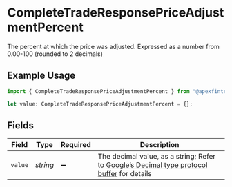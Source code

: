 # CompleteTradeResponsePriceAdjustmentPercent

The percent at which the price was adjusted. Expressed as a number from 0.00-100 (rounded to 2 decimals)

## Example Usage

```typescript
import { CompleteTradeResponsePriceAdjustmentPercent } from "@apexfintechsolutions/ascend-sdk/models/components";

let value: CompleteTradeResponsePriceAdjustmentPercent = {};
```

## Fields

| Field                                                                                                                                                                                                              | Type                                                                                                                                                                                                               | Required                                                                                                                                                                                                           | Description                                                                                                                                                                                                        |
| ------------------------------------------------------------------------------------------------------------------------------------------------------------------------------------------------------------------ | ------------------------------------------------------------------------------------------------------------------------------------------------------------------------------------------------------------------ | ------------------------------------------------------------------------------------------------------------------------------------------------------------------------------------------------------------------ | ------------------------------------------------------------------------------------------------------------------------------------------------------------------------------------------------------------------ |
| `value`                                                                                                                                                                                                            | *string*                                                                                                                                                                                                           | :heavy_minus_sign:                                                                                                                                                                                                 | The decimal value, as a string; Refer to [Google’s Decimal type protocol buffer](https://github.com/googleapis/googleapis/blob/40203ca1880849480bbff7b8715491060bbccdf1/google/type/decimal.proto#L33) for details |